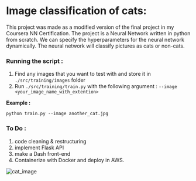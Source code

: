 # Image classification of cats:

This project was made as a modified version of the final project in my Coursera NN Certification. The project is a Neural Network written in python from scratch. We can specify the hyperparameters for the neural network dynamically. The neural network will classify pictures as cats or non-cats.

### Running the script :

1. Find any images that you want to test with and store it in ```./src/training/images``` folder
2. Run ```./src/training/train.py``` with the following argument : ```--image <your_image_name_with_extention>```

**Example :** 
``` 
python train.py --image another_cat.jpg
```

### To Do :
1. code cleaning & restructuring
2. implement Flask API  
3. make a Dash front-end
4. Containerize with Docker and deploy in AWS.

![cat_image](https://github.com/abhi094/Educational-Projects/blob/master/Neural%20Networks%20in%20Python/images/cat.png)
